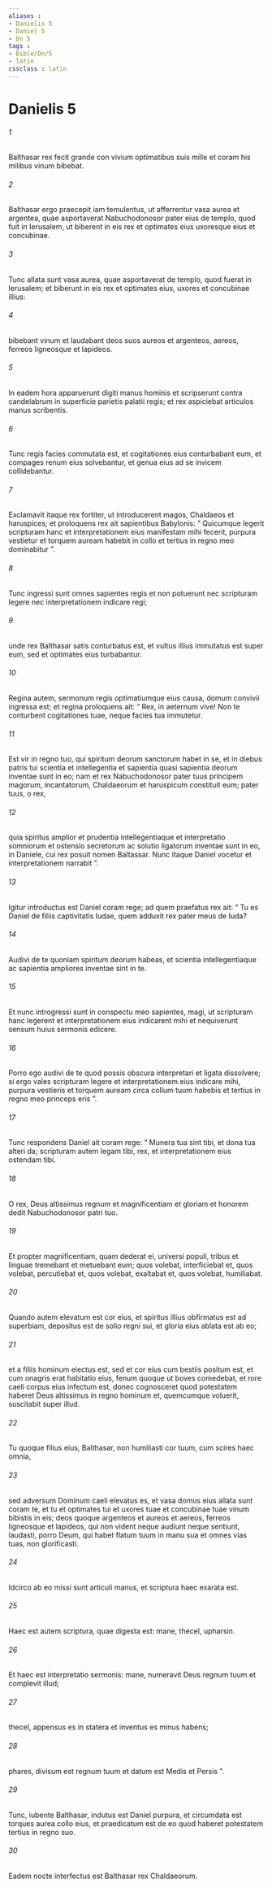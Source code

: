 ```yaml
---
aliases : 
- Danielis 5
- Daniel 5
- Dn 5
tags : 
- Bible/Dn/5
- latin
cssclass : latin
---
```


# Danielis 5

###### 1
Balthasar rex fecit grande con vivium optimatibus suis mille et coram his milibus vinum bibebat. 
###### 2
Balthasar ergo praecepit iam temulentus, ut afferrentur vasa aurea et argentea, quae asportaverat Nabuchodonosor pater eius de templo, quod fuit in Ierusalem, ut biberent in eis rex et optimates eius uxoresque eius et concubinae. 
###### 3
Tunc allata sunt vasa aurea, quae asportaverat de templo, quod fuerat in Ierusalem; et biberunt in eis rex et optimates eius, uxores et concubinae illius: 
###### 4
bibebant vinum et laudabant deos suos aureos et argenteos, aereos, ferreos ligneosque et lapideos.
###### 5
In eadem hora apparuerunt digiti manus hominis et scripserunt contra candelabrum in superficie parietis palatii regis; et rex aspiciebat articulos manus scribentis. 
###### 6
Tunc regis facies commutata est, et cogitationes eius conturbabant eum, et compages renum eius solvebantur, et genua eius ad se invicem collidebantur. 
###### 7
Exclamavit itaque rex fortiter, ut introducerent magos, Chaldaeos et haruspices; et proloquens rex ait sapientibus Babylonis: “ Quicumque legerit scripturam hanc et interpretationem eius manifestam mihi fecerit, purpura vestietur et torquem auream habebit in collo et tertius in regno meo dominabitur ”. 
###### 8
Tunc ingressi sunt omnes sapientes regis et non potuerunt nec scripturam legere nec interpretationem indicare regi; 
###### 9
unde rex Balthasar satis conturbatus est, et vultus illius immutatus est super eum, sed et optimates eius turbabantur. 
###### 10
Regina autem, sermonum regis optimatiumque eius causa, domum convivii ingressa est; et regina proloquens ait: “ Rex, in aeternum vive! Non te conturbent cogitationes tuae, neque facies tua immutetur. 
###### 11
Est vir in regno tuo, qui spiritum deorum sanctorum habet in se, et in diebus patris tui scientia et intellegentia et sapientia quasi sapientia deorum inventae sunt in eo; nam et rex Nabuchodonosor pater tuus principem magorum, incantatorum, Chaldaeorum et haruspicum constituit eum; pater tuus, o rex, 
###### 12
quia spiritus amplior et prudentia intellegentiaque et interpretatio somniorum et ostensio secretorum ac solutio ligatorum inventae sunt in eo, in Daniele, cui rex posuit nomen Baltassar. Nunc itaque Daniel vocetur et interpretationem narrabit ”.
###### 13
Igitur introductus est Daniel coram rege; ad quem praefatus rex ait: “ Tu es Daniel de filiis captivitatis Iudae, quem adduxit rex pater meus de Iuda? 
###### 14
Audivi de te quoniam spiritum deorum habeas, et scientia intellegentiaque ac sapientia ampliores inventae sint in te. 
###### 15
Et nunc introgressi sunt in conspectu meo sapientes, magi, ut scripturam hanc legerent et interpretationem eius indicarent mihi et nequiverunt sensum huius sermonis edicere. 
###### 16
Porro ego audivi de te quod possis obscura interpretari et ligata dissolvere; si ergo vales scripturam legere et interpretationem eius indicare mihi, purpura vestieris et torquem auream circa collum tuum habebis et tertius in regno meo princeps eris ”.
###### 17
Tunc respondens Daniel ait coram rege: “ Munera tua sint tibi, et dona tua alteri da; scripturam autem legam tibi, rex, et interpretationem eius ostendam tibi. 
###### 18
O rex, Deus altissimus regnum et magnificentiam et gloriam et honorem dedit Nabuchodonosor patri tuo. 
###### 19
Et propter magnificentiam, quam dederat ei, universi populi, tribus et linguae tremebant et metuebant eum; quos volebat, interficiebat et, quos volebat, percutiebat et, quos volebat, exaltabat et, quos volebat, humiliabat. 
###### 20
Quando autem elevatum est cor eius, et spiritus illius obfirmatus est ad superbiam, depositus est de solio regni sui, et gloria eius ablata est ab eo; 
###### 21
et a filiis hominum eiectus est, sed et cor eius cum bestiis positum est, et cum onagris erat habitatio eius, fenum quoque ut boves comedebat, et rore caeli corpus eius infectum est, donec cognosceret quod potestatem haberet Deus altissimus in regno hominum et, quemcumque voluerit, suscitabit super illud. 
###### 22
Tu quoque filius eius, Balthasar, non humiliasti cor tuum, cum scires haec omnia, 
###### 23
sed adversum Dominum caeli elevatus es, et vasa domus eius allata sunt coram te, et tu et optimates tui et uxores tuae et concubinae tuae vinum bibistis in eis; deos quoque argenteos et aureos et aereos, ferreos ligneosque et lapideos, qui non vident neque audiunt neque sentiunt, laudasti, porro Deum, qui habet flatum tuum in manu sua et omnes vias tuas, non glorificasti. 
###### 24
Idcirco ab eo missi sunt articuli manus, et scriptura haec exarata est. 
###### 25
Haec est autem scriptura, quae digesta est: mane, thecel, upharsin. 
###### 26
Et haec est interpretatio sermonis: mane, numeravit Deus regnum tuum et complevit illud; 
###### 27
thecel, appensus es in statera et inventus es minus habens; 
###### 28
phares, divisum est regnum tuum et datum est Medis et Persis ”. 
###### 29
Tunc, iubente Balthasar, indutus est Daniel purpura, et circumdata est torques aurea collo eius, et praedicatum est de eo quod haberet potestatem tertius in regno suo. 
###### 30
Eadem nocte interfectus est Balthasar rex Chaldaeorum.

